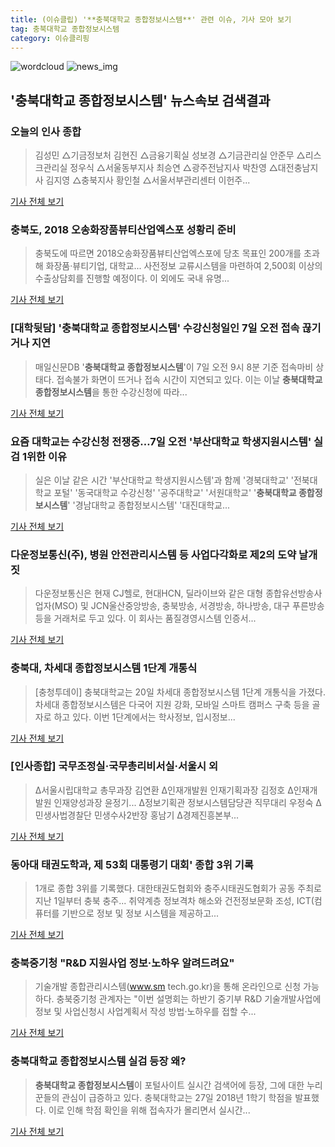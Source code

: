 ```yaml
---
title: (이슈클립) '**충북대학교 종합정보시스템**' 관련 이슈, 기사 모아 보기
tag: 충북대학교 종합정보시스템
category: 이슈클리핑
---
```

![wordcloud](https://s3.ap-northeast-2.amazonaws.com/lyrics101-wordcloud/2018-09-03-1535936211.png)
![news_img](https://user-images.githubusercontent.com/42597476/44507050-1206f400-a6e4-11e8-8d98-7ffbfebb353f.png)
## **'**충북대학교 종합정보시스템**'** 뉴스속보 검색결과
### 오늘의 인사 종합

>김성민 △기금정보처 김현진 △금융기획실 성보경 △기금관리실 안준무 △리스크관리실 정우식 △서울동부지사 최승연 △광주전남지사 박찬영 △대전충남지사 김지영 △충북지사 황인철 △서울서부관리센터 이헌주...

<a href="http://www.edaily.co.kr/news/newspath.asp?newsid=02197606619336184" target="_blank">기사 전체 보기</a>

### 충북도, 2018 오송화장품뷰티산업엑스포 성황리 준비

>충북도에 따르면 2018오송화장품뷰티산업엑스포에 당초 목표인 200개를 초과해 화장품·뷰티기업, 대학교... 사전정보 교류시스템을 마련하여 2,500회 이상의 수출상담회를 진행할 예정이다. 이 외에도 국내 유명...

<a href="http://www.businesskorea.co.kr/news/articleView.html?idxno=24346" target="_blank">기사 전체 보기</a>

### [대학뒷담] '**충북대학교 종합정보시스템**' 수강신청일인 7일 오전 접속 끊기거나 지연

>매일신문DB '**충북대학교 종합정보시스템**'이 7일 오전 9시 8분 기준 접속마비 상태다. 접속불가 화면이 뜨거나 접속 시간이 지연되고 있다. 이는 이날 **충북대학교 종합정보시스템**을 통한 수강신청에 따라...

<a href="http://news.imaeil.com/Society/2018080709110211695" target="_blank">기사 전체 보기</a>

### 요즘 대학교는 수강신청 전쟁중…7일 오전 '부산대학교 학생지원시스템' 실검 1위한 이유

>실은 이날 같은 시간 '부산대학교 학생지원시스템'과 함께 '경북대학교' '전북대학교 포털' '동국대학교 수강신청' '공주대학교' '서원대학교' '**충북대학교 종합정보시스템**' '경남대학교 종합정보시스템' '대진대학교...

<a href="http://news.imaeil.com/Society/2018080708302531220" target="_blank">기사 전체 보기</a>

### 다운정보통신(주), 병원 안전관리시스템 등 사업다각화로 제2의 도약 날개짓

>다운정보통신은 현재 CJ헬로, 현대HCN, 딜라이브와 같은 대형 종합유선방송사업자(MSO) 및 JCN울산중앙방송, 충북방송, 서경방송, 하나방송, 대구 푸른방송 등을 거래처로 두고 있다. 이 회사는 품질경영시스템 인증서...

<a href="http://leaders.asiae.co.kr/news/articleView.html?idxno=71418" target="_blank">기사 전체 보기</a>

### 충북대, 차세대 종합정보시스템 1단계 개통식

>[충청투데이] 충북대학교는 20일 차세대 종합정보시스템 1단계 개통식을 가졌다. 차세대 종합정보시스템은 다국어 지원 강화, 모바일 스마트 캠퍼스 구축 등을 골자로 하고 있다. 이번 1단계에서는 학사정보, 입시정보...

<a href="http://www.cctoday.co.kr/?mod=news&act=articleView&idxno=1151672" target="_blank">기사 전체 보기</a>

### [인사종합] 국무조정실·국무총리비서실·서울시 외

>Δ서울시립대학교 총무과장 김연환 Δ인재개발원 인재기획과장 김정호 Δ인재개발원 인재양성과장 윤정기... Δ정보기획관 정보시스템담당관 직무대리 우정숙 Δ민생사법경찰단 민생수사2반장 홍남기 Δ경제진흥본부...

<a href="http://news1.kr/articles/?3376988" target="_blank">기사 전체 보기</a>

### 동아대 태권도학과, 제 53회 대통령기 대회' 종합 3위 기록

>1개로 종합 3위를 기록했다. 대한태권도협회와 충주시태권도협회가 공동 주최로 지난 1일부터 충북 충주... 취약계층 정보격차 해소와 건전정보문화 조성, ICT(컴퓨터를 기반으로 정보 및 정보 시스템을 제공하고...

<a href="http://www.enewstoday.co.kr/news/articleView.html?idxno=1210434" target="_blank">기사 전체 보기</a>

### 충북중기청 "R&D 지원사업 정보·노하우 알려드려요"

>기술개발 종합관리시스템(www.sm tech.go.kr)을 통해 온라인으로 신청 가능하다. 충북중기청 관계자는 "이번 설명회는 하반기 중기부 R&D 기술개발사업에 정보 및 사업신청시 사업계획서 작성 방법·노하우를 접할 수...

<a href="http://www.ccdn.co.kr/news/articleView.html?idxno=525461" target="_blank">기사 전체 보기</a>

### **충북대학교 종합정보시스템** 실검 등장 왜?

>**충북대학교 종합정보시스템**이 포털사이트 실시간 검색어에 등장, 그에 대한 누리꾼들의 관심이 급증하고 있다. 충북대학교는 27일 2018년 1학기 학점을 발표했다. 이로 인해 학점 확인을 위해 접속자가 몰리면서 실시간...

<a href="http://news20.busan.com/controller/newsController.jsp?newsId=20180627000037" target="_blank">기사 전체 보기</a>


